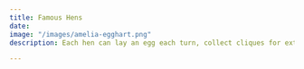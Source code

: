 ```yaml
---
title: Famous Hens
date: 
image: "/images/amelia-egghart.png"
description: Each hen can lay an egg each turn, collect cliques for extra points

---
```

